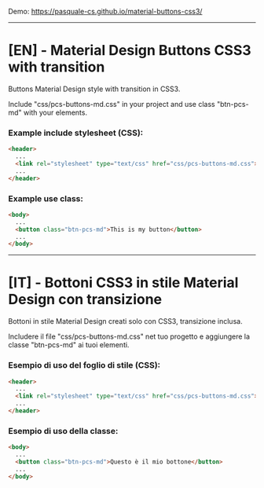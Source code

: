 Demo: https://pasquale-cs.github.io/material-buttons-css3/

***

# [EN] - Material Design Buttons CSS3 with transition
Buttons Material Design style with transition in CSS3.

Include "css/pcs-buttons-md.css" in your project and use class "btn-pcs-md" with your elements.

### Example include stylesheet (CSS):
```html
<header>
  ...
  <link rel="stylesheet" type="text/css" href="css/pcs-buttons-md.css">
  ...
</header>
```

### Example use class:
```html
<body>
  ...
  <button class="btn-pcs-md">This is my button</button>
  ...
</body>
```

***

# [IT] - Bottoni CSS3 in stile Material Design con transizione
Bottoni in stile Material Design creati solo con CSS3, transizione inclusa.

Includere il file "css/pcs-buttons-md.css" net tuo progetto e aggiungere la classe "btn-pcs-md" ai tuoi elementi.

### Esempio di uso del foglio di stile (CSS):
```html
<header>
  ...
  <link rel="stylesheet" type="text/css" href="css/pcs-buttons-md.css">
  ...
</header>
```

### Esempio di uso della classe:
```html
<body>
  ...
  <button class="btn-pcs-md">Questo è il mio bottone</button>
  ...
</body>
```
